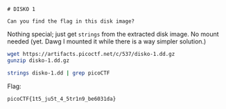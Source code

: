 ```
# DISKO 1

Can you find the flag in this disk image?
```

Nothing special; just get `strings` from the extracted disk image.
No mount needed (yet. Dawg I mounted it while there is a way simpler solution.)

```bash
wget https://artifacts.picoctf.net/c/537/disko-1.dd.gz
gunzip disko-1.dd.gz

strings disko-1.dd | grep picoCTF
```

Flag:

```
picoCTF{1t5_ju5t_4_5tr1n9_be6031da}
```
